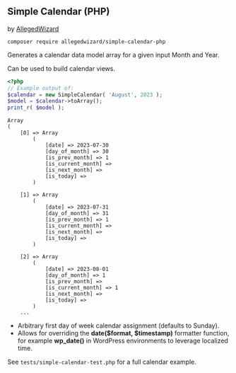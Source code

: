 ## Simple Calendar (PHP)

by [AllegedWizard](https://allegedwizard.com)

```
composer require allegedwizard/simple-calendar-php
```

Generates a calendar data model array for a given input Month and Year. 

Can be used to build calendar views.

```php
<?php
// Example output of:
$calendar = new SimpleCalendar( 'August', 2023 );
$model = $calendar->toArray();
print_r( $model );
```

```
Array
(
    [0] => Array
        (
            [date] => 2023-07-30
            [day_of_month] => 30
            [is_prev_month] => 1
            [is_current_month] => 
            [is_next_month] => 
            [is_today] => 
        )

    [1] => Array
        (
            [date] => 2023-07-31
            [day_of_month] => 31
            [is_prev_month] => 1
            [is_current_month] => 
            [is_next_month] => 
            [is_today] => 
        )

    [2] => Array
        (
            [date] => 2023-08-01
            [day_of_month] => 1
            [is_prev_month] => 
            [is_current_month] => 1
            [is_next_month] => 
            [is_today] => 
        )
    ...
```


* Arbitrary first day of week calendar assignment (defaults to Sunday).
* Allows for overriding the <b>date($format, $timestamp)</b> formatter function, for example <b>wp_date()</b>
  in WordPress environments to leverage localized time.

See <code>tests/simple-calendar-test.php</code> for a full calendar example. 